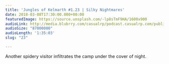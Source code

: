 ```yaml
---
title: 'Jungles of Kelmarth #1.23 | Silky Nightmares'
date: 2018-03-08T17:30:00.000+00:00
featuredImage: https://source.unsplash.com/-lp8sTmF9HA/1600x900
audioLink: http://media.blubrry.com/casualrp/podcast.casualrp.com/public/EP%20023%20-%20Silky%20Nightmares.mp3
audioSize: "87000000"
audioLength: '1:35:03'
slug: "23"

---
```

Another spidery visitor infiltrates the camp under the cover of night.
